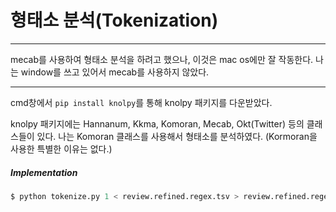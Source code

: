 # 형태소 분석(Tokenization)

------

mecab를 사용하여 형태소 분석을 하려고 했으나, 이것은 mac os에만 잘 작동한다. 나는 window를 쓰고 있어서 mecab를 사용하지 않았다.

------

cmd창에서 `pip install knolpy`를 통해 knolpy 패키지를 다운받았다.

knolpy 패키지에는 Hannanum, Kkma, Komoran, Mecab, Okt(Twitter) 등의 클래스들이 있다. 나는 Komoran 클래스를 사용해서 형태소를 분석하였다. (Kormoran을 사용한 특별한 이유는 없다.)

##### Implementation

```python
$ python tokenize.py 1 < review.refined.regex.tsv > review.refined.regex.tok.tsv
```

